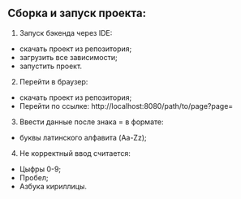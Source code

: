 ## Сборка и запуск проекта:
1. Запуск бэкенда через IDE:
- скачать проект из репозитория;
- загрузить все зависимости;
- запустить проект.
2. Перейти в браузер:
- скачать проект из репозитория;
- Перейти по ссылке: http://localhost:8080/path/to/page?page=
3. Ввести данные после знака = в формате:
- буквы латинского алфавита (Aa-Zz);
4. Не корректный ввод считается:
- Цыфры 0-9;
- Пробел;
- Азбука кириллицы.
